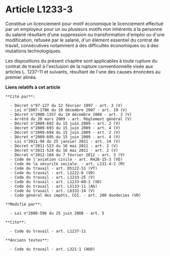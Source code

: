 # Article L1233-3

Constitue un licenciement pour motif économique le licenciement effectué par un employeur pour un ou plusieurs motifs non
inhérents à la personne du salarié résultant d'une suppression ou transformation d'emploi ou d'une modification, refusée par
le salarié, d'un élément essentiel du contrat de travail, consécutives notamment à des difficultés économiques ou à des
mutations technologiques. 

Les dispositions du présent chapitre sont applicables à toute rupture du contrat de travail à l'exclusion de la rupture
conventionnelle visée aux articles L. 1237-11 et suivants, résultant de l'une des causes énoncées au premier alinéa.

**Liens relatifs à cet article**

	**Cité par**:

	  - Décret n°97-127 du 12 février 1997 - art. 3 (V)
	  - Loi n°2007-1786 du 19 décembre 2007 - art. 19 (V)
	  - Décret n°2008-1357 du 19 décembre 2008 - art. 3 (V)
	  - Arrêté du 30 mars 2009 - art. Règlement général (V)
	  - Décret n°2009-692 du 15 juin 2009 - art. 2 (V)
	  - Décret n°2009-693 du 15 juin 2009 - art. 4 (V)
	  - Décret n°2009-694 du 15 juin 2009 - art. 2 (V)
	  - Décret n°2009-695 du 15 juin 2009 - art. 4 (V)
	  - Loi n°2011-94 du 25 janvier 2011 - art. 14 (V)
	  - Décret n°2011-523 du 16 mai 2011 - art. 2 (V)
	  - Décret n°2011-524 du 16 mai 2011 - art. 2 (V)
	  - Décret n°2012-184 du 7 février 2012 - art. 3 (V)
	  - Code de l'aviation civile - art. R426-15-3 (VD)
	  - Code de la sécurité sociale. - art. L131-4-2 (M)
	  - Code du travail - art. D5122-51 (VT)
	  - Code du travail - art. L1222-6 (VD)
	  - Code du travail - art. L1233-25 (V)
	  - Code du travail - art. L1233-60-1 (VD)
	  - Code du travail - art. L5133-11 (Ab)
	  - Code du travail - art. L6332-14 (V)
	  - Code général des impôts, CGI. - art. 200 duodecies (VD)

	**Modifié par**:

	  - Loi n°2008-596 du 25 juin 2008 - art. 5

	**Cite**:

	  - Code du travail - art. L1237-11

	**Anciens textes**:

	  - Code du travail - art. L321-1 (AbD)
